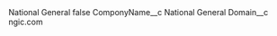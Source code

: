 <?xml version="1.0" encoding="UTF-8"?>
<CustomMetadata xmlns="http://soap.sforce.com/2006/04/metadata" xmlns:xsi="http://www.w3.org/2001/XMLSchema-instance" xmlns:xsd="http://www.w3.org/2001/XMLSchema">
    <label>National General</label>
    <protected>false</protected>
    <values>
        <field>ComponyName__c</field>
        <value xsi:type="xsd:string">National General</value>
    </values>
    <values>
        <field>Domain__c</field>
        <value xsi:type="xsd:string">ngic.com</value>
    </values>
</CustomMetadata>
